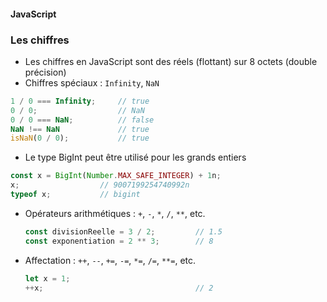 #### JavaScript
### Les chiffres

<div class="r-stack">

<div class="fragment fade-out" data-fragment-index="1">

* Les chiffres en JavaScript sont des réels (flottant) sur 8 octets (double précision)
* Chiffres spéciaux : `Infinity`, `NaN`
```javascript
1 / 0 === Infinity;     // true
0 / 0;                  // NaN
0 / 0 === NaN;          // false
NaN !== NaN             // true
isNaN(0 / 0);           // true
```

</div>

<div class="fragment fade-in-then-out" data-fragment-index="1">

* Le type BigInt peut être utilisé pour les grands entiers

```javascript fix
const x = BigInt(Number.MAX_SAFE_INTEGER) + 1n;
x;                  // 9007199254740992n
typeof x;           // bigint
```

</div>

<div class="fragment">

* Opérateurs arithmétiques : `+`, `-`, `*`, `/`, `**`, etc.
  ```javascript fix
  const divisionReelle = 3 / 2;         // 1.5
  const exponentiation = 2 ** 3;        // 8
  ```
* Affectation : `++`, `--`, `+=`, `-=`, `*=`, `/=`, `**=`, etc.
  ```javascript fix
  let x = 1;
  ++x;                                  // 2
  ```

</div>

</div>
